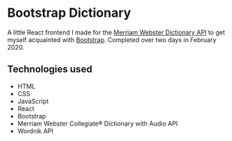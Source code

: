 # Bootstrap Dictionary

A little React frontend I made for the [Merriam Webster Dictionary API](https://dictionaryapi.com/products/api-collegiate-dictionary) to get myself acquainted with [Bootstrap](https://getbootstrap.com/). Completed over two days in February 2020.

## Technologies used

- HTML
- CSS
- JavaScript
- React
- Bootstrap
- Merriam Webster Collegiate® Dictionary with Audio API
- Wordnik API